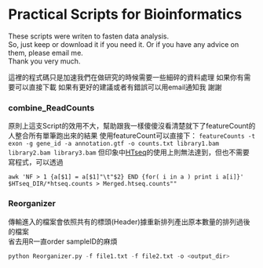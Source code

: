 Practical Scripts for Bioinformatics
==========
These scripts were writen to fasten data analysis.  
So, just keep or download it if you need it. Or if you have any advice on them, please email me.   
Thank you very much.


這裡的程式碼只是加速我們在做研究的時候需要一些細碎的資料處理
如果你有需要可以直接下載
如果有更好的建議或者有錯誤可以用email通知我
謝謝

### combine_ReadCounts
原則上這支Script的效用不大，幫助跟我一樣傻傻沒看清楚就下了featureCount的人整合所有單筆跑出來的結果
使用featureCount可以直接下：
`featureCounts -t exon -g gene_id -a annotation.gtf -o counts.txt library1.bam library2.bam library3.bam`
但印象中[HTseq](http://www-huber.embl.de/users/anders/HTSeq/doc/overview.html)的使用上則無法達到，但也不需要寫程式，可以透過

```shell
awk 'NF > 1 {a[$1] = a[$1]"\t"$2} END {for( i in a ) print i a[i]}' $HTseq_DIR/*htseq.counts > Merged.htseq.counts""
```

### Reorganizer

傳輸進入的檔案會依照共有的標頭(Header)據重新排列產出原本數量的排列過後的檔案   
省去用R一直order sampleID的麻煩
```python
python Reorganizer.py -f file1.txt -f file2.txt -o <output_dir>
```




